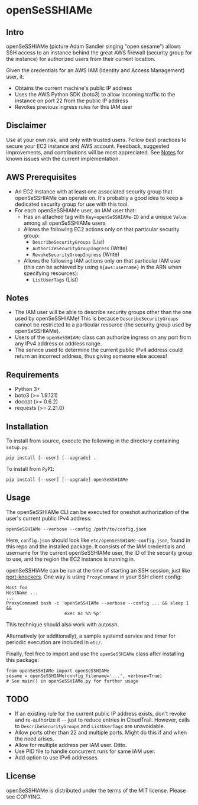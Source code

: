 openSeSSHIAMe
=============

Intro
-----

openSeSSHIAMe (picture Adam Sandler singing "open sesame") allows SSH access to
an instance behind the great AWS firewall (security group for the instance) for
authorized users from their current location.

Given the credentials for an AWS IAM (Identity and Access Management) user, it:

  * Obtains the current machine's public IP address
  * Uses the AWS Python SDK (boto3) to allow incoming traffic to the instance
    on port 22 from the public IP address
  * Revokes previous ingress rules for this IAM user

Disclaimer
----------

Use at your own risk, and only with trusted users. Follow best practices to
secure your EC2 instance and AWS account. Feedback, suggested improvements, and
contributions will be most appreciated. See [Notes](#notes) for known issues
with the current implementation.

AWS Prerequisites
-----------------

  * An EC2 instance with at least one associated security group that
    openSeSSHIAMe can operate on. It's probably a good idea to keep a dedicated
    security group for use with this tool.
  * For each openSeSSHIAMe user, an IAM user that:
    * Has an attached tag with `Key=openSeSSHIAMe-ID` and a unique `Value`
      among all openSeSSHIAMe users
    * Allows the following EC2 actions only on that particular security group:
        * `DescribeSecurityGroups` (List)
        * `AuthorizeSecurityGroupIngress` (Write)
        * `RevokeSecurityGroupIngress` (Write)
    * Allows the following IAM actions only on that particular IAM user (this
      can be achieved by using `${aws:username}` in the ARN when specifying
      resources):
        * `ListUserTags` (List)

Notes
-----

  * The IAM user will be able to describe security groups other than the one
    used by openSeSSHIAMe! This is because `DescribeSecurityGroups` cannot be
    restricted to a particular resource (the security group used by
    openSeSSHIAMe).
  * Users of the `openSeSSHIAMe` class can authorize ingress on any port from
    any IPv4 address or address range.
  * The service used to determine the current public IPv4 address could return
    an incorrect address, thus giving someone else access!

Requirements
------------

  * Python 3+
  * boto3 (>= 1.9.121)
  * docopt (>= 0.6.2)
  * requests (>= 2.21.0)

Installation
------------

To install from source, execute the following in the directory containing
`setup.py`:

    pip install [--user] [--upgrade] .

To install from `PyPI`:

    pip install [--user] [--upgrade] openSeSSHIAMe

Usage
-----

The openSeSSHIAMe CLI can be executed for oneshot authorization of the user's
current public IPv4 address:

    openSeSSHIAMe --verbose --config /path/to/config.json

Here, `config.json` should look like `etc/openSeSSHIAMe-config.json`, found in
this repo and the installed package. It consists of the IAM credentials and
username for the current openSeSSHIAMe user, the ID of the security group to
use, and the region the EC2 instance is running in.

openSeSSHIAMe can be run at the time of starting an SSH session, just like
[port-knockers][1]. One way is using `ProxyCommand` in your SSH client
config:

    Host foo
    HostName ...
    ...
    ProxyCommand bash -c 'openSeSSHIAMe --verbose --config ... && sleep 1 &&
                          exec nc %h %p'

This technique should also work with autossh.

Alternatively (or additionally), a sample systemd service and timer for
periodic execution are included in `etc/`.

Finally, feel free to import and use the `openSeSSHIAMe` class after installing
this package:

    from openSeSSHIAMe import openSeSSHIAMe
    sesame = openSeSSHIAMe(config_filename='...', verbose=True)
    # See main() in openSeSSHIAMe.py for further usage

TODO
----

  * If an existing rule for the current public IP address exists, don't revoke
    and re-authorize it -- just to reduce entries in CloudTrail. However, calls
    to `DescribeSecurityGroups` and `ListUserTags` are unavoidable.
  * Allow ports other than 22 and multiple ports. Might do this if and when the
    need arises.
  * Allow for multiple address per IAM user. Ditto.
  * Use PID file to handle concurrent runs for same IAM user.
  * Add option to use IPv6 addresses.

License
-------

openSeSSHIAMe is distributed under the terms of the MIT license. Please see
COPYING.

[1]: https://lzone.de/blog/Port%20Knocking%20And%20SSH%20ProxyCommand
